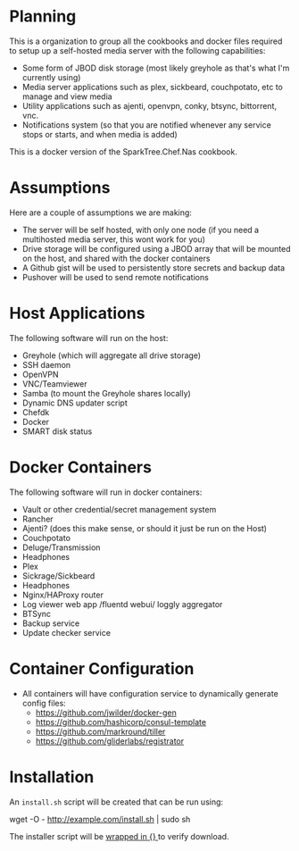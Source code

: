 # Planning
This is a organization to group all the cookbooks and docker files required to setup up a self-hosted media server with the following capabilities:
- Some form of JBOD disk storage (most likely greyhole as that's what I'm currently using)
- Media server applications such as plex, sickbeard, couchpotato, etc to manage and view media
- Utility applications such as ajenti, openvpn, conky, btsync, bittorrent, vnc. 
- Notifications system (so that you are notified whenever any service stops or starts, and when media is added)

This is a docker version of the SparkTree.Chef.Nas cookbook. 

# Assumptions
Here are a couple of assumptions we are making:
- The server will be self hosted, with only one node (if you need a multihosted media server, this wont work for you)
- Drive storage will be configured using a JBOD array that will be mounted on the host, and shared with the docker containers
- A Github gist will be used to persistently store secrets and backup data
- Pushover will be used to send remote notifications

# Host Applications
The following software will run on the host:
- Greyhole (which will aggregate all drive storage)
- SSH daemon
- OpenVPN
- VNC/Teamviewer
- Samba (to mount the Greyhole shares locally)
- Dynamic DNS updater script
- Chefdk
- Docker
- SMART disk status

# Docker Containers
The following software will run in docker containers:
- Vault or other credential/secret management system
- Rancher
- Ajenti? (does this make sense, or should it just be run on the Host)
- Couchpotato
- Deluge/Transmission
- Headphones
- Plex
- Sickrage/Sickbeard
- Headphones
- Nginx/HAProxy router
- Log viewer web app /fluentd webui/ loggly aggregator
- BTSync
- Backup service
- Update checker service

# Container Configuration
- All containers will have configuration service to dynamically generate config files:
  - https://github.com/jwilder/docker-gen
  - https://github.com/hashicorp/consul-template
  - https://github.com/markround/tiller
  - https://github.com/gliderlabs/registrator

# Installation
An `install.sh` script will be created that can be run using:
  
  wget -O - http://example.com/install.sh | sudo sh
  
The installer script will be [wrapped in {} ](https://www.reddit.com/r/programming/comments/1pnkxs/dont_pipe_to_your_shell/cd4bu30) to verify download.

